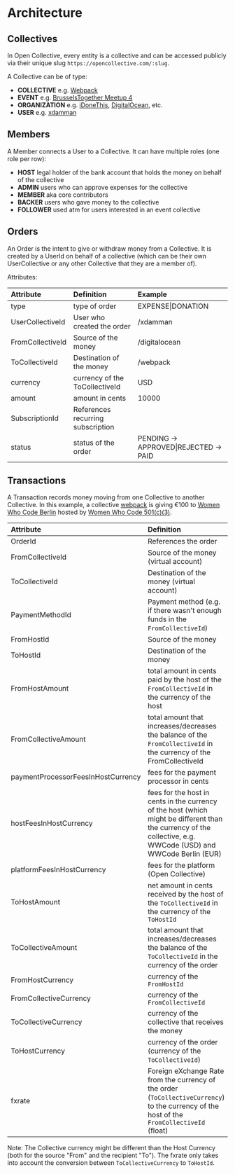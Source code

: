 # Architecture

## Collectives

In Open Collective, every entity is a collective and can be accessed publicly via their unique slug `https://opencollective.com/:slug`.

A Collective can be of type:

* **COLLECTIVE** e.g. [Webpack](https://opencollective.com/webpack)
* **EVENT** e.g. [BrusselsTogether Meetup 4](https://opencollective.com/brussels/together/events/meetup-4)
* **ORGANIZATION** e.g. [iDoneThis](https://opencollective.com/idonethis), [DigitalOcean](https://opencollective.com/digitalocean), etc.
* **USER** e.g. [xdamman](https://opencollective.com/xdamman)

## Members

A Member connects a User to a Collective. It can have multiple roles \(one role per row\):

* **HOST** legal holder of the bank account that holds the money on behalf of the collective
* **ADMIN** users who can approve expenses for the collective
* **MEMBER** aka core contributors
* **BACKER** users who gave money to the collective
* **FOLLOWER** used atm for users interested in an event collective

## Orders

An Order is the intent to give or withdraw money from a Collective. It is created by a UserId on behalf of a collective \(which can be their own UserCollective or any other Collective that they are a member of\).

Attributes:

| Attribute | Definition | Example |
| :--- | :--- | :--- |
| type | type of order | EXPENSE\|DONATION |
| UserCollectiveId | User who created the order | /xdamman |
| FromCollectiveId | Source of the money | /digitalocean |
| ToCollectiveId | Destination of the money | /webpack |
| currency | currency of the ToCollectiveId | USD |
| amount | amount in cents | 10000 |
| SubscriptionId | References recurring subscription |  |
| status | status of the order | PENDING -&gt; APPROVED\|REJECTED -&gt; PAID |

## Transactions

A Transaction records money moving from one Collective to another Collective. In this example, a collective [webpack](https://opencollective.com/webpack) is giving €100 to [Women Who Code Berlin](https://opencollective.com/wwcodeberlin) hosted by [Women Who Code 501\(c\)\(3\)](https://opencollective.com/wwcode).

| Attribute | Definition | Example |
| :--- | :--- | :--- |
| OrderId | References the order | 1 |
| FromCollectiveId | Source of the money \(virtual account\) | /webpack |
| ToCollectiveId | Destination of the money \(virtual account\) | /wwcodeberlin |
| PaymentMethodId | Payment method \(e.g. if there wasn't enough funds in the `FromCollectiveId`\) | `NULL` |
| FromHostId | Source of the money | /opensource |
| ToHostId | Destination of the money | /wwcode |
| FromHostAmount | total amount in cents paid by the host of the `FromCollectiveId` in the currency of the host | -11481 \(-$114.81\) |
| FromCollectiveAmount | total amount that increases/decreases the balance of the `FromCollectiveId` in the currency of the FromCollectiveId | -11481 |
| paymentProcessorFeesInHostCurrency | fees for the payment processor in cents |  |
| hostFeesInHostCurrency | fees for the host in cents in the currency of the host \(which might be different than the currency of the collective, e.g. WWCode \(USD\) and WWCode Berlin \(EUR\) | 574 \(5% of €100 in USD\) |
| platformFeesInHostCurrency | fees for the platform \(Open Collective\) | 574 \(5% of €100 in USD\) |
| ToHostAmount | net amount in cents received by the host of the `ToCollectiveId` in the currency of the `ToHostId` | 9630 \(€100 - \(2.9% + $0.30\) - €5 platform fee\) |
| ToCollectiveAmount | total amount that increases/decreases the balance of the `ToCollectiveId` in the currency of the order | 9580 \(€96.30 - €5 host fee\) |
| FromHostCurrency | currency of the `FromHostId` | USD |
| FromCollectiveCurrency | currency of the `FromCollectiveId` | USD |
| ToCollectiveCurrency | currency of the collective that receives the money | EUR |
| ToHostCurrency | currency of the order \(currency of the `ToCollectiveId`\) | USD |
| fxrate | Foreign eXchange Rate from the currency of the order \(`ToCollectiveCurrency`\) to the currency of the host of the `FromCollectiveId` \(float\) | 1.15 |

Note: The Collective currency might be different than the Host Currency \(both for the source "From" and the recipient "To"\). The fxrate only takes into account the conversion between `ToCollectiveCurrency` to `ToHostId`.

